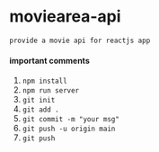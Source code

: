 # moviearea-api

    provide a movie api for reactjs app

#### important comments

1. `npm install`
2. `npm run server`
3. `git init`
4. `git add .`
5. `git commit -m "your msg"`
6. `git push -u origin main`
7. `git push`
